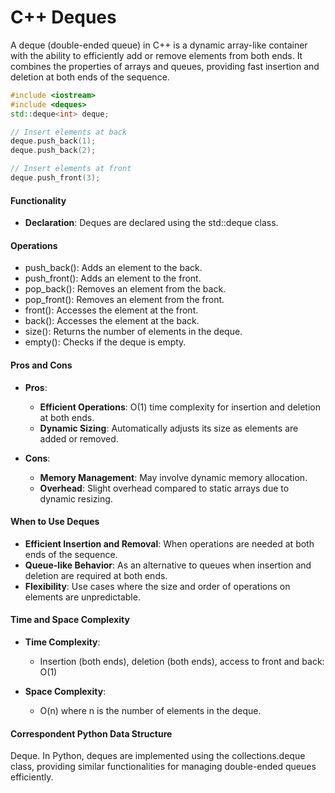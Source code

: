 # C++ Deques

A deque (double-ended queue) in C++ is a dynamic array-like container with the ability to efficiently add or remove elements from both ends. It combines the properties of arrays and queues, providing fast insertion and deletion at both ends of the sequence.


```cpp
#include <iostream>
#include <deques>
std::deque<int> deque;

// Insert elements at back
deque.push_back(1);
deque.push_back(2);

// Insert elements at front
deque.push_front(3);
```

#### Functionality
- **Declaration**: Deques are declared using the std::deque class.

#### Operations
- push_back(): Adds an element to the back.
- push_front(): Adds an element to the front.
- pop_back(): Removes an element from the back.
- pop_front(): Removes an element from the front.
- front(): Accesses the element at the front.
- back(): Accesses the element at the back.
- size(): Returns the number of elements in the deque.
- empty(): Checks if the deque is empty.

#### Pros and Cons 
- **Pros**:

    - **Efficient Operations**: O(1) time complexity for insertion and deletion at both ends.
    - **Dynamic Sizing**: Automatically adjusts its size as elements are added or removed.

- **Cons**:

    - **Memory Management**: May involve dynamic memory allocation.
    - **Overhead**: Slight overhead compared to static arrays due to dynamic resizing.

#### When to Use Deques

- **Efficient Insertion and Removal**: When operations are needed at both ends of the sequence.
- **Queue-like Behavior**: As an alternative to queues when insertion and deletion are required at both ends.
- **Flexibility**: Use cases where the size and order of operations on elements are unpredictable.

#### Time and Space Complexity
- **Time Complexity**:

    - Insertion (both ends), deletion (both ends), access to front and back: O(1)

- **Space Complexity**:
    - O(n) where n is the number of elements in the deque.


#### Correspondent Python Data Structure
Deque. In Python, deques are implemented using the collections.deque class, providing similar functionalities for managing double-ended queues efficiently.